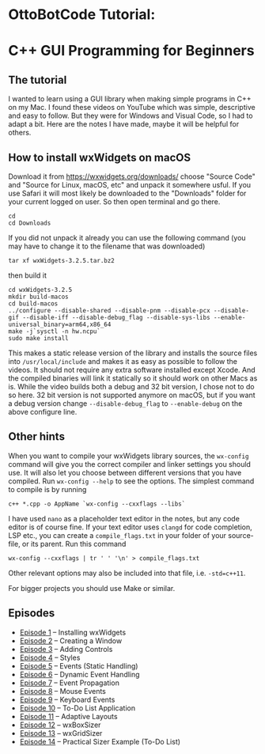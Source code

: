 # OttoBotCode Tutorial:
# C++ GUI Programming for Beginners

## The tutorial

I wanted to learn using a GUI library when making simple programs in C++ on my Mac. I found these videos on YouTube which was simple, descriptive and easy to follow. But they were for Windows and Visual Code, so I had to adapt a bit. Here are the notes I have made, maybe it will be helpful for others.

## How to install wxWidgets on macOS

Download it from https://wxwidgets.org/downloads/ choose "Source Code" and "Source for Linux, macOS, etc" and unpack it somewhere usful. If you use Safari it will most likely be downloaded to the "Downloads" folder for your current logged on user. So then open terminal and go there.

```
cd
cd Downloads
```
If you did not unpack it already you can use the following command (you may have to change it to the filename that was downloaded)
```
tar xf wxWidgets-3.2.5.tar.bz2
```
then build it
```
cd wxWidgets-3.2.5
mkdir build-macos
cd build-macos
../configure --disable-shared --disable-pnm --disable-pcx --disable-gif --disable-iff --disable-debug_flag --disable-sys-libs --enable-universal_binary=arm64,x86_64
make -j`sysctl -n hw.ncpu`
sudo make install
```

This makes a static release version of the library and installs the source files into `/usr/local/include` and makes it as easy as possible to follow the videos. It should not require any extra software installed except Xcode. And the compiled binaries will link it statically so it should work on other Macs as is. While the video builds both a debug and 32 bit version, I chose not to do so here. 32 bit version is not supported anymore on macOS, but if you want a debug version change `--disable-debug_flag` to `--enable-debug` on the above configure line.

## Other hints

When you want to compile your wxWidgets library sources, the `wx-config` command will give you the correct compiler and linker settings you should use. It will also let you choose between different versions that you have compiled. Run `wx-config --help` to see the options. The simplest command to compile is by running
```
c++ *.cpp -o AppName `wx-config --cxxflags --libs`
```

I have used `nano` as a placeholder text editor in the notes, but any code editor is of course fine. If your text editor uses `clangd` for code completion, LSP etc., you can create a `compile_flags.txt` in your folder of your source-file, or its parent. Run this command
```
wx-config --cxxflags | tr ' ' '\n' > compile_flags.txt
```
Other relevant options may also be included into that file, i.e. `-std=c++11`.

For bigger projects you should use Make or similar.

## Episodes

* [Episode 1](Episode%201) – Installing wxWidgets
* [Episode 2](Episode%202) – Creating a Window
* [Episode 3](Episode%203) – Adding Controls
* [Episode 4](Episode%204) – Styles
* [Episode 5](Episode%205) – Events (Static Handling)
* [Episode 6](Episode%206) – Dynamic Event Handling
* [Episode 7](Episode%207) – Event Propagation
* [Episode 8](Episode%208) – Mouse Events
* [Episode 9](Episode%209) – Keyboard Events
* [Episode 10](Episode%2010) – To-Do List Application
* [Episode 11](Episode%2011) – Adaptive Layouts
* [Episode 12](Episode%2012) – wxBoxSizer
* [Episode 13](Episode%2013) – wxGridSizer
* [Episode 14](Episode%2014) – Practical Sizer Example (To-Do List)
